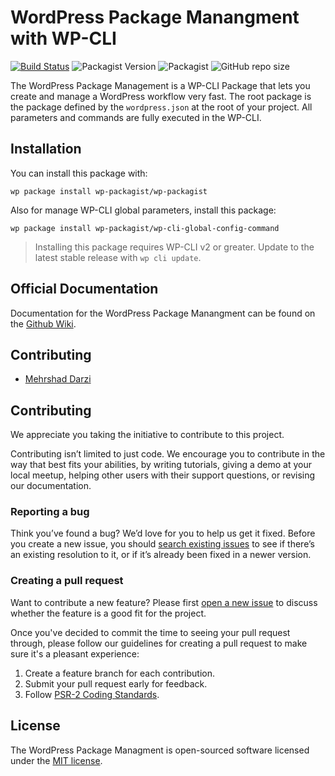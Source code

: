 # WordPress Package Manangment with WP-CLI

[![Build Status](https://travis-ci.com/wp-packagist/wp-packagist.svg?branch=master)](https://travis-ci.com/wp-packagist/wp-packagist)
![Packagist Version](https://img.shields.io/packagist/v/wp-packagist/wp-packagist)
![Packagist](https://img.shields.io/packagist/l/wp-packagist/wp-packagist)
![GitHub repo size](https://img.shields.io/github/repo-size/wp-packagist/wp-packagist)

The WordPress Package Management is a WP-CLI Package that lets you create and manage a WordPress workflow very fast.
The root package is the package defined by the `wordpress.json` at the root of your project. All parameters and commands are fully executed in the WP-CLI.

## Installation

You can install this package with:

```console
wp package install wp-packagist/wp-packagist
```

Also for manage WP-CLI global parameters, install this package:

```console
wp package install wp-packagist/wp-cli-global-config-command
```

> Installing this package requires WP-CLI v2 or greater. Update to the latest stable release with `wp cli update`.


## Official Documentation

Documentation for the WordPress Package Manangment can be found on the [Github Wiki](https://github.com/wp-packagist/wp-packagist/wiki).

## Contributing

- [Mehrshad Darzi](https://www.linkedin.com/in/mehrshaddarzi/)

## Contributing

We appreciate you taking the initiative to contribute to this project.

Contributing isn’t limited to just code. We encourage you to contribute in the way that best fits your abilities, by writing tutorials, giving a demo at your local meetup, helping other users with their support questions, or revising our documentation.

### Reporting a bug

Think you’ve found a bug? We’d love for you to help us get it fixed.
Before you create a new issue, you should [search existing issues](https://github.com/wp-packagist/wp-packagist/issues?q=label%3Abug%20) to see if there’s an existing resolution to it, or if it’s already been fixed in a newer version.

### Creating a pull request

Want to contribute a new feature? Please first [open a new issue](https://github.com/wp-packagist/wp-packagist/issues/new) to discuss whether the feature is a good fit for the project.

Once you've decided to commit the time to seeing your pull request through, please follow our guidelines for creating a pull request to make sure it's a pleasant experience:

1. Create a feature branch for each contribution.
2. Submit your pull request early for feedback.
3. Follow [PSR-2 Coding Standards](http://www.php-fig.org/psr/psr-2/).

## License

The WordPress Package Managment is open-sourced software licensed under the [MIT license](https://opensource.org/licenses/MIT).
